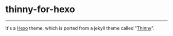 thinny-for-hexo
===============

----

It's a [Hexo](https://github.com/tommy351/hexo) theme, which is ported from a jekyll theme called "[Thinny](https://github.com/camporez/Thinny)".
